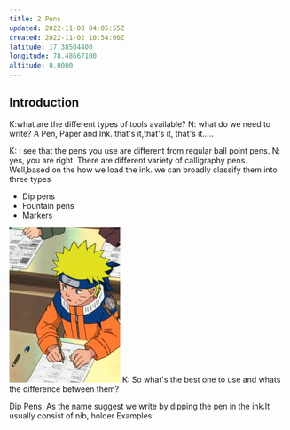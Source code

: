 ```yaml
---
title: 2.Pens
updated: 2022-11-08 04:05:55Z
created: 2022-11-02 10:54:00Z
latitude: 17.38504400
longitude: 78.48667100
altitude: 0.0000
---
```


## Introduction
K:what are the different types of tools available?
N: what do we need to write? A Pen, Paper and Ink. that's it,that's it, that's it.....

K: I see that the pens you use are different from regular ball point pens.
N: yes, you are right. There are different variety of calligraphy pens.  Well,based on the how we load the ink. we can broadly classify them into three types
- Dip pens
- Fountain pens
- Markers

<img src="../../../../_resources/naruto_hinata.jpg" width="200">
K: So what's the best one to use and whats the difference between them?

Dip Pens: As the name suggest we write by dipping the pen in the ink.It usually consist of nib, holder
Examples:

